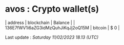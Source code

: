 # avos : Crypto wallet(s)

| address | blockchain | Balance |
| 136E7fWV1i6aZG3idMzQuhJiKqJj2oQ15M | bitcoin | $ 0 | 

Last update : _Saturday 11/02/2023 18.13 (UTC)_ 

